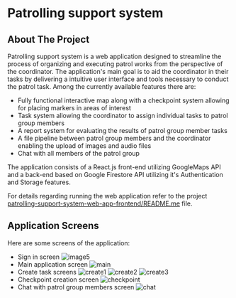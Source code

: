 # Patrolling support system

<!-- ABOUT THE PROJECT -->
## About The Project

Patrolling support system is a web application designed to streamline the process of organizing and executing patrol works from the perspective of the coordinator. The application's main goal is to aid the coordinator in their tasks by delivering a intuitive user interface and tools necessary to conduct the patrol task. Among the currently available features there are:
 * Fully functional interactive map along with a checkpoint system allowing for placing markers in areas of interest
 * Task system allowing the coordinator to assign individual tasks to patrol group members
 * A report system for evaluating the results of patrol group member tasks
 * A file pipeline between patrol group members and the coordinator enabling the upload of images and audio files
 * Chat with all members of the patrol group


The application consists of a React.js front-end utilizing GoogleMaps API and a back-end based on Google Firestore API utilizing it's Authentication and Storage features.


For details regarding running the web application refer to the project [patrolling-support-system-web-app-frontend/README.me](patrolling-support-system-web-app-frontend/README.md) file.


## Application Screens
Here are some screens of the application:
 * Sign in screen ![image5](https://github.com/michalsterzel/Patrolling-Support-System-Frontend/assets/68692290/95e7a776-c5af-412f-bfb4-66f60e705ee1)
 * Main application screen ![main](https://github.com/michalsterzel/Patrolling-Support-System-Frontend/assets/68692290/71146e08-5e57-4123-b7d0-92b161befae2)
 * Create task screens ![create1](https://github.com/michalsterzel/Patrolling-Support-System-Frontend/assets/68692290/b0bc56d6-dc97-444c-808d-e9ae883e3452) ![create2](https://github.com/michalsterzel/Patrolling-Support-System-Frontend/assets/68692290/a2ece74f-ff7a-47e3-abca-6e4b683b4227) ![create3](https://github.com/michalsterzel/Patrolling-Support-System-Frontend/assets/68692290/e0a0f976-5dbc-4b06-8af0-2f25f2d7a305)
 * Checkpoint creation screen ![checkpoint](https://github.com/michalsterzel/Patrolling-Support-System-Frontend/assets/68692290/1d8e4c2f-b360-4c49-8a4a-e5a19fec335e)
 * Chat with patrol group members screen ![chat](https://github.com/michalsterzel/Patrolling-Support-System-Frontend/assets/68692290/c1fc4c9c-cc93-487d-8009-01cb86bd4dd7)






